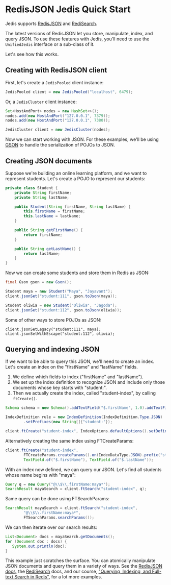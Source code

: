 # RedisJSON Jedis Quick Start

Jedis supports [RedisJSON](https://oss.redis.com/redisjson/) and [RediSearch](https://oss.redis.com/redisearch/).

The latest versions of RedisJSON let you store, manipulate, index, and query JSON.
To use these features with Jedis, you'll need to use the `UnifiedJedis` interface or a sub-class of it.

Let's see how this works.

## Creating with RedisJSON client

First, let's create a `JedisPooled` client instance:

```java
JedisPooled client = new JedisPooled("localhost", 6479);
```

Or, a `JedisCluster` client instance:

```java
Set<HostAndPort> nodes = new HashSet<>();
nodes.add(new HostAndPort("127.0.0.1", 7379));
nodes.add(new HostAndPort("127.0.0.1", 7380));

JedisCluster client = new JedisCluster(nodes);
```

Now we can start working with JSON. For these examples, we'll be using [GSON](https://github.com/google/gson)
to handle the serialization of POJOs to JSON.

## Creating JSON documents

Suppose we're building an online learning platform, and we want to represent students.
Let's create a POJO to represent our students:

```java
private class Student {
    private String firstName;
    private String lastName;

    public Student(String firstName, String lastName) {
        this.firstName = firstName;
        this.lastName = lastName;
    }

    public String getFirstName() {
        return firstName;
    }

    public String getLastName() {
        return lastName;
    }
}
```

Now we can create some students and store them in Redis as JSON:

```java
final Gson gson = new Gson();

Student maya = new Student("Maya", "Jayavant");
client.jsonSet("student:111", gson.toJson(maya));

Student oliwia = new Student("Oliwia", "Jagoda");
client.jsonSet("student:112", gson.toJson(oliwia));
```

Some of other ways to store POJOs as JSON:

```
client.jsonSetLegacy("student:111", maya);
client.jsonSetWithEscape("student:112", oliwia);
```

## Querying and indexing JSON

If we want to be able to query this JSON, we'll need to create an index. Let's create an index on the "firstName" and "lastName" fields.

1. We define which fields to index ("firstName" and "lastName").
2. We set up the index definition to recognize JSON and include only those documents whose key starts with "student:".
3. Then we actually create the index, called "student-index", by calling `ftCreate()`.

```java
Schema schema = new Schema().addTextField("$.firstName", 1.0).addTextField("$.lastName", 1.0);

IndexDefinition rule = new IndexDefinition(IndexDefinition.Type.JSON)
        .setPrefixes(new String[]{"student:"});

client.ftCreate("student-index", IndexOptions.defaultOptions().setDefinition(rule), schema);
```

Alternatively creating the same index using FTCreateParams: 

```java
client.ftCreate("student-index",
        FTCreateParams.createParams().on(IndexDataType.JSON).prefix("student:"),
        TextField.of("$.firstName"), TextField.of("$.lastName"));
```

With an index now defined, we can query our JSON. Let's find all students whose name begins with "maya":

```java
Query q = new Query("@\\$\\.firstName:maya*");
SearchResult mayaSearch = client.ftSearch("student-index", q);
```

Same query can be done using FTSearchParams:

```java
SearchResult mayaSearch = client.ftSearch("student-index",
        "@\\$\\.firstName:maya*",
        FTSearchParams.searchParams());
```

We can then iterate over our search results:

```java
List<Document> docs = mayaSearch.getDocuments();
for (Document doc : docs) {
   System.out.println(doc);
}
```

This example just scratches the surface. You can atomically manipulate JSON documents and query them in a variety of ways.
See the [RedisJSON docs](https://oss.redis.com/redisjson/), the [RediSearch](https://oss.redis.com/redisearch/) docs,
and our course, ["Querying, Indexing, and Full-text Search in Redis"](https://university.redis.com/courses/ru203/),
for a lot more examples.
